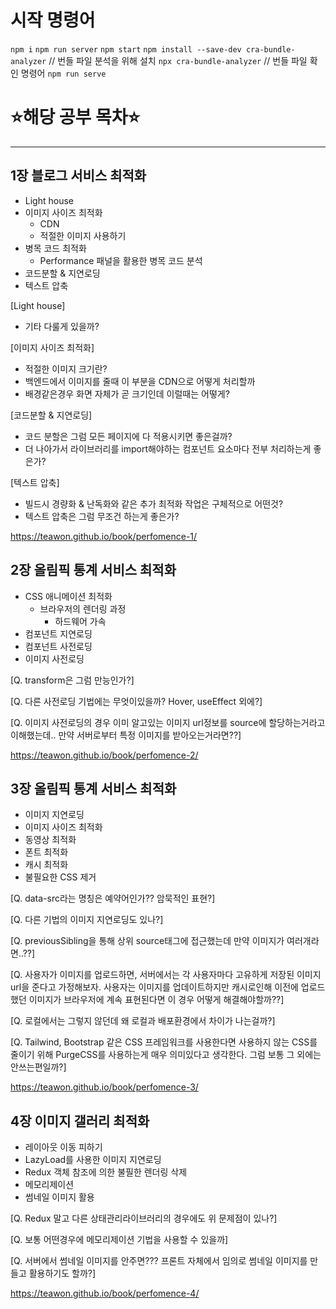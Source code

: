 # 시작 명령어

`npm i`
`npm run server`
`npm start`
`npm install --save-dev cra-bundle-analyzer` // 번들 파일 분석을 위해 설치
`npx cra-bundle-analyzer` // 번들 파일 확인 명령어
`npm run serve`

# ⭐해당 공부 목차⭐

---

## 1장 블로그 서비스 최적화

- Light house
- 이미지 사이즈 최적화
  - CDN
  - 적절한 이미지 사용하기
- 병목 코드 최적화
  - Performance 패널을 활용한 병목 코드 분석
- 코드분할 & 지연로딩
- 텍스트 압축

[Light house]

- 기타 다룰게 있을까?

[이미지 사이즈 최적화]

- 적절한 이미지 크기란?
- 백엔드에서 이미지를 줄때 이 부분을 CDN으로 어떻게 처리할까
- 배경같은경우 화면 자체가 곧 크기인데 이럴때는 어떻게?

[코드분할 & 지연로딩]

- 코드 분할은 그럼 모든 페이지에 다 적용시키면 좋은걸까?
- 더 나아가서 라이브러리를 import해야하는 컴포넌트 요소마다 전부 처리하는게 좋은가?

[텍스트 압축]

- 빌드시 경량화 & 난독화와 같은 추가 최적화 작업은 구체적으로 어떤것?
- 텍스트 압축은 그럼 무조건 하는게 좋은가?

https://teawon.github.io/book/perfomence-1/

## 2장 올림픽 통계 서비스 최적화

- CSS 애니메이션 최적화
  - 브라우저의 렌더링 과정
    - 하드웨어 가속
- 컴포넌트 지연로딩
- 컴포넌트 사전로딩
- 이미지 사전로딩

[Q. transform은 그럼 만능인가?]

[Q. 다른 사전로딩 기법에는 무엇이있을까? Hover, useEffect 외에?]

[Q. 이미지 사전로딩의 경우 이미 알고있는 이미지 url정보를 source에 할당하는거라고 이해했는데..
만약 서버로부터 특정 이미지를 받아오는거라면??]

https://teawon.github.io/book/perfomence-2/

## 3장 올림픽 통계 서비스 최적화

- 이미지 지연로딩
- 이미지 사이즈 최적화
- 동영상 최적화
- 폰트 최적화
- 캐시 최적화
- 불필요한 CSS 제거

[Q. data-src라는 명칭은 예약어인가?? 암묵적인 표현?]

[Q. 다른 기법의 이미지 지연로딩도 있나?]

[Q. previousSibling을 통해 상위 source태그에 접근했는데 만약 이미지가 여러개라면..??]

[Q. 사용자가 이미지를 업로드하면, 서버에서는 각 사용자마다 고유하게 저장된 이미지 url을 준다고 가정해보자. 사용자는 이미지를 업데이트하지만 캐시로인해 이전에 업로드했던 이미지가 브라우저에 계속 표현된다면 이 경우 어떻게 해결해야할까??]

[Q. 로컬에서는 그렇지 않던데 왜 로컬과 배포환경에서 차이가 나는걸까?]

[Q. Tailwind, Bootstrap 같은 CSS 프레임워크를 사용한다면 사용하지 않는 CSS를 줄이기 위해 PurgeCSS를 사용하는게 매우 의미있다고 생각한다.
그럼 보통 그 외에는 안쓰는편일까?]

https://teawon.github.io/book/perfomence-3/

## 4장 이미지 갤러리 최적화

- 레이아웃 이동 피하기
- LazyLoad를 사용한 이미지 지연로딩
- Redux 객체 참조에 의한 불필한 렌더링 삭제
- 메모리제이션
- 썸네일 이미지 활용

[Q. Redux 말고 다른 상태관리라이브러리의 경우에도 위 문제점이 있나?]

[Q. 보통 어떤경우에 메모리제이션 기법을 사용할 수 있을까]

[Q. 서버에서 썸네일 이미지를 안주면??? 프론트 자체에서 임의로 썸네일 이미지를 만들고 활용하기도 할까?]

https://teawon.github.io/book/perfomence-4/
